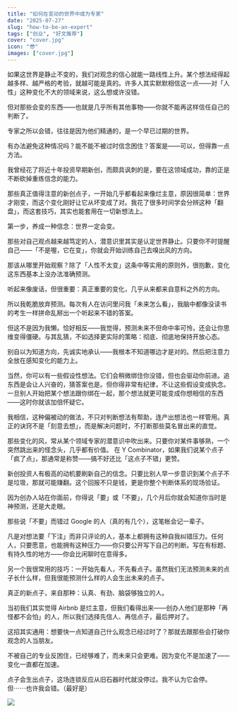 ```yaml
---
title: "如何在变动的世界中成为专家"
date: "2025-07-27"
slug: "how-to-be-an-expert"
tags: ["创业", "好文推荐"]
cover: "cover.jpg"
icon: "😎"
images: ["cover.jpg"]
---
```

如果这世界是静止不变的，我们对观念的信心就能一路线性上升。某个想法经得起越多样、越严格的考验，就越可能是真的。许多人其实默默相信这一点——对「人性」这种变化不大的领域来说，这么想或许没错。



但对那些会变的东西——也就是几乎所有其他事物——你就不能再这样信任自己的判断了。



专家之所以会错，往往是因为他们精通的，是一个早已过期的世界。



有办法避免这种情况吗？能不能不被过时信念困住？答案是——可以，但得靠一点方法。



我曾经花了将近十年投资早期新创，而颇具讽刺的是，要在这领域成功，靠的正是不断砍掉重练信念的能力。



那些真正值得注意的新创点子，一开始几乎都看起来像烂主意，原因很简单：世界才刚变，而这个变化刚好让它从坏变成了对。我花了很多时间学会分辨这种「翻盘」，而这套技巧，其实也能套用在一切新想法上。



第一步，养成一种信念：世界一定会变。



那些对自己观点越来越笃定的人，潜意识里其实是认定世界静止。只要你不时提醒自己——「不是喔，它在变」，你就会开始训练自己去嗅出风的方向。



那该从哪里开始观察？除了「人性不太变」这条中等实用的原则外，很抱歉，变化这东西基本上没办法准确预测。



听起来像废话，但很重要：真正重要的变化，几乎从来都来自意料之外的方向。



所以我乾脆放弃预测。每次有人在访问里问我「未来怎么看」，我脑中都像没读书的考生一样拼命乱掰出一个听起来不错的答案。



但这不是因为我懒。恰好相反——我觉得，预测未来不但命中率可怜，还会让你思维变得僵硬。与其乱猜，不如选择更实际的策略：彻底、彻底地保持开放心态。



别自以为知道方向，先诚实地承认——我根本不知道哪边才是对的。然后把注意力全放在感知变化的能力上。



当然，你可以有一些假设性想法。它们会稍微绑住你没错，但也会驱动你前进。追东西是会让人兴奋的，猜答案也是。但你得非常有纪律，不让这些假设变成执念。
一旦别人开始把某个想法跟你绑在一起，那个想法就更可能变成你想相信的东西——这时你就该加倍怀疑它。



我相信，这种偏被动的做法，不只对判断想法有帮助，连产出想法也一样管用。真正的诀窍不是「刻意去想」，而是解决问题时，不打断那些莫名冒出来的直觉。



那些变化的风，常从某个领域专家的潜意识中吹出来。只要你对某件事够熟，一个突然跳出来的怪念头，几乎都有价值。
在 Y Combinator，如果我们说某个点子「疯了点」，那通常是称赞——搞不好还比「这点子不错」更赞。



新创投资人有极高的动机要刷新自己的信念。只要比别人早一步意识到某个点子不是垃圾，那就可能赚翻。这个回报不只是钱，更是你整个判断体系的现场验证。



因为创办人站在你面前，你得说「要」或「不要」，几个月后你就会知道你当时是神预测，还是大走眼。



那些说「不要」而错过 Google 的人（真的有几个），这笔帐会记一辈子。



凡是对想法要「下注」而非只评论的人，基本上都拥有这种自我纠错压力。任何人，只要愿意，也能拥有这种压力——你只要公开写下自己的判断。写在有标题、有持久性的地方——你会比闲聊时在意得多。



另一个我很常用的技巧：一开始先看人，不先看点子。虽然我们无法预测未来的点子长什么样，但我很能预测什么样的人会生出未来的点子。



真正的新点子，来自那种：认真、有劲、脑袋够独立的人。



当初我们其实觉得 Airbnb 是烂主意，但我们看得出来——创办人他们是那种「再怪都不会怕」的人，所以我们选择先信人、再信点子，最后押对了。



这招其实通用：想要快一点知道自己什么观念已经过时了？那就去跟那些会打破你观念的人当朋友。



不被自己的专业反困住，已经够难了，而未来只会更难。因为变化不是加速了——变化一直都在加速。



点子会生出点子，这场连锁反应从旧石器时代就没停过。我不认为它会停。
但⋯⋯也许我会错。（最好是）




![](https://prod-files-secure.s3.us-west-2.amazonaws.com/112d0858-5090-4d34-a606-b75eb8d65fd2/46476355-9cf3-4e99-9b7a-3531bc426380/1000202064.png?X-Amz-Algorithm=AWS4-HMAC-SHA256&X-Amz-Content-Sha256=UNSIGNED-PAYLOAD&X-Amz-Credential=ASIAZI2LB4663EGOGMOR%2F20250910%2Fus-west-2%2Fs3%2Faws4_request&X-Amz-Date=20250910T153154Z&X-Amz-Expires=3600&X-Amz-Security-Token=IQoJb3JpZ2luX2VjEIf%2F%2F%2F%2F%2F%2F%2F%2F%2F%2FwEaCXVzLXdlc3QtMiJHMEUCIQCKw5rNwrL%2FKlaRvCCFEF0HiAIOhfN4v5cIZA3%2FHIMhEgIgJSt27Ij%2BY36uzHRGvwHeqfbu3rj3jFdV%2FAj6vwZpO7QqiAQI8P%2F%2F%2F%2F%2F%2F%2F%2F%2F%2FARAAGgw2Mzc0MjMxODM4MDUiDDAtz%2FseKGYP1sSovSrcA5UM%2BVInfD2oM%2F%2BblFto8rWlhHTN7UAG5J0v%2B%2BJ%2Bs54ZYk%2FlNmP%2FV%2FyHUuK2VuE4Amh%2Bsm0Xp0Mao5Uc2N3vhTNv3a1KN6nJwdc6NW3xPGYj8IAxIheq5NWHyZqyoAZc441b5JtTG0uJ9vKPGLWDcb2D5p1omj8YsS6aplotiaH%2FM3NVMAAJ7x57gOX570no9lNdCWCDAaZcY0Q1JO%2FTOCW9Tj6RTKAhOQ93AznS7LPEH4XR9GCBvqQDt74GyrQDU9Q0btwjTT3ZbT%2BOyGtsCUL7LDdmJQDDEb6eKzy3sK5c5D4L7n%2BPlvpIkCs4l0d9laXWa8McwaoSD2fVK6UtFj6M1LkVgQEfITaIxRbdUDCxpJPP6H8aUGLa%2B9R8SaLICP5VbE8MIlz%2Fab2Akz3osdTZZk65azeBPvIGYbJG8Dfq7aVfAJqEKytpkbpgKCUqa3eUHVxN5B%2B59VWwBkTHBLkw891%2FwegCmpjaWRlYb9gtn1Q1J9wC0BAtcqi5OQyS2OJ2xpVNyLLSiwl6Eo%2BxWsCCsB%2B3QsBwaL44vckJsy28f%2F%2FzQmZ8c%2Fq6cjt9QkVSVRpwI2G4C5Yy4LJ6VFgdihIHUwX36Vh%2F%2FwMsIjxpheScN4aAhq2djgPPKBEkMJKthsYGOqUB6cC5eryZEpy2IfyuX3iFRuD0p%2Bi3K21ZktJQjD1RQCBqcGXYIo4I2eFp7vEXOUZ3%2FZq2L2yHsZH%2FTp4pBncL39BtAZu3wwgOU4BbX2Rn1n%2F%2FDPA5kEtiIPogp5qMeyX4%2BQyUeHKhKkdFIAt7RI1s6liS%2FKTg3P9oCAc8r9pguf8KlmBb2DcWrXnp7Cl8VlJZSzIVyYW1z4JF1U3acJHxz4yvTahD&X-Amz-Signature=f0f2314a496dc9e5ddb2fe31d7c8eda88aa0a574e62e9be8412d6084f0e87f01&X-Amz-SignedHeaders=host&x-amz-checksum-mode=ENABLED&x-id=GetObject)

